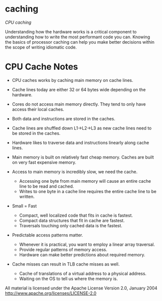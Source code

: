 # caching
*CPU caching*

Understanding how the hardware works is a critical component to understanding how to write the most performant code you can. Knowing the basics of processor caching can help you make better decisions within the scope of writing idiomatic code.

# CPU Cache Notes
- CPU caches works by caching main memory on cache lines.

- Cache lines today are either 32 or 64 bytes wide depending on the hardware.

- Cores do not access main memory directly. They tend to only have access their local caches.

- Both data and instructions are stored in the caches.

- Cache lines are shuffled down L1->L2->L3 as new cache lines need to be stored in the caches.

- Hardware likes to traverse data and instructions linearly along cache lines.

- Main memory is built on relatively fast cheap memory. Caches are built on very fast expensive memory.

- Access to main memory is incredibly slow, we need the cache.
    - Accessing one byte from main memory will cause an entire cache line to be read and cached.
    - Writes to one byte in a cache line requires the entire cache line to be written.
    
- Small = Fast
    - Compact, well localized code that fits in cache is fastest.
    - Compact data structures that fit in cache are fastest.
    - Traversals touching only cached data is the fastest.

- Predictable access patterns matter.
    - Whenever it is practical, you want to employ a linear array traversal.
    - Provide regular patterns of memory access.
    - Hardware can make better predictions about required memory.

- Cache misses can result in TLB cache misses as well.
    - Cache of translations of a virtual address to a physical address.
    - Waiting on the OS to tell us where the memory is.

All material is licensed under the Apache License Version 2.0, January 2004
http://www.apache.org/licenses/LICENSE-2.0
